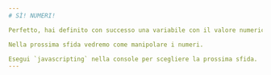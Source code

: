 ```yaml
---
# SÌ! NUMERI!

Perfetto, hai definito con successo una variabile con il valore numerico `123456789`.

Nella prossima sfida vedremo come manipolare i numeri.

Esegui `javascripting` nella console per scegliere la prossima sfida.
---
```

